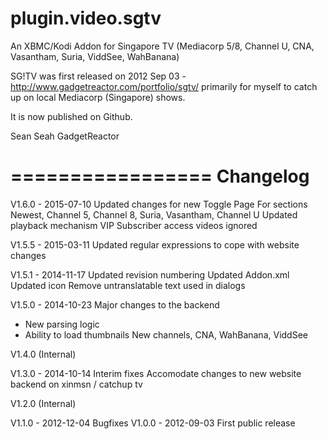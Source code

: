 plugin.video.sgtv
=================

An XBMC/Kodi Addon for Singapore TV (Mediacorp 5/8, Channel U, CNA, Vasantham, Suria, ViddSee, WahBanana)

SG!TV was first released on 2012 Sep 03 - http://www.gadgetreactor.com/portfolio/sgtv/ primarily for myself to catch
up on local Mediacorp (Singapore) shows. 

It is now published on Github.

Sean Seah
GadgetReactor

=================
Changelog
=================

V1.6.0 - 2015-07-10
Updated changes for new Toggle Page
For sections Newest, Channel 5, Channel 8, Suria, Vasantham, Channel U
Updated playback mechanism
VIP Subscriber access videos ignored

V1.5.5 - 2015-03-11
Updated regular expressions to cope with website changes

V1.5.1 - 2014-11-17
Updated revision numbering
Updated Addon.xml 
Updated icon
Remove untranslatable text used in dialogs

V1.5.0 - 2014-10-23
Major changes to the backend
- New parsing logic
- Ability to load thumbnails
New channels, CNA, WahBanana, ViddSee

V1.4.0 (Internal)

V1.3.0 - 2014-10-14
Interim fixes
Accomodate changes to new website backend on xinmsn / catchup tv

V1.2.0 (Internal)

V1.1.0 - 2012-12-04
Bugfixes
V1.0.0 - 2012-09-03
First public release
